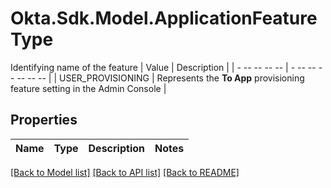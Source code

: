 # Okta.Sdk.Model.ApplicationFeatureType
Identifying name of the feature  | Value | Description   | | - -- -- -- -- | - -- -- -- -- -- -- | | USER_PROVISIONING  | Represents the **To App** provisioning feature setting in the Admin Console | 

## Properties

Name | Type | Description | Notes
------------ | ------------- | ------------- | -------------

[[Back to Model list]](../README.md#documentation-for-models) [[Back to API list]](../README.md#documentation-for-api-endpoints) [[Back to README]](../README.md)

